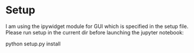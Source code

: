# Setup

I am using the ipywidget module for GUI which is specified in the setup file.
Please run setup in the current dir before launching the jupyter notebook:

python setup.py install

